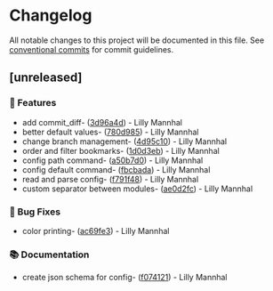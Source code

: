 # Changelog

All notable changes to this project will be documented in this file. See [conventional commits](https://www.conventionalcommits.org/) for commit guidelines.

## [unreleased]

### 🚀 Features

- add commit_diff- ([3d96a4d](https://gitlab.com/Lanastara/starship-jj/-/commit/3d96a4d6f20134118983c51daf4a30cc7fa851c9)) - Lilly Mannhal
- better default values- ([780d985](https://gitlab.com/Lanastara/starship-jj/-/commit/780d985d6a653cd8d42d571696de7a35c0ad1e8f)) - Lilly Mannhal
- change branch management- ([4d95c10](https://gitlab.com/Lanastara/starship-jj/-/commit/4d95c10182c20b1aeedfa371b1792c255550800f)) - Lilly Mannhal
- order and filter bookmarks- ([1d0d3eb](https://gitlab.com/Lanastara/starship-jj/-/commit/1d0d3eb23ab5c8888c54413f2d53beaa64d1b098)) - Lilly Mannhal
- config path command- ([a50b7d0](https://gitlab.com/Lanastara/starship-jj/-/commit/a50b7d00111388e047106a6e2b6330b66ae4a979)) - Lilly Mannhal
- config default command- ([fbcbada](https://gitlab.com/Lanastara/starship-jj/-/commit/fbcbadafa81d29684b0f171e6010b8b6bbd187e5)) - Lilly Mannhal
- read and parse config- ([f791f48](https://gitlab.com/Lanastara/starship-jj/-/commit/f791f48a8740119b38930ca928b494810cbfeaee)) - Lilly Mannhal
- custom separator between modules- ([ae0d2fc](https://gitlab.com/Lanastara/starship-jj/-/commit/ae0d2fc292fd430bea862cb57737ab37a94bf2ee)) - Lilly Mannhal

### 🐛 Bug Fixes

- color printing- ([ac69fe3](https://gitlab.com/Lanastara/starship-jj/-/commit/ac69fe3d9909933cb722a8c043182f7eb9bb78aa)) - Lilly Mannhal

### 📚 Documentation

- create json schema for config- ([f074121](https://gitlab.com/Lanastara/starship-jj/-/commit/f074121900b447eea302fc5f4119d4d00fb3ee3d)) - Lilly Mannhal

